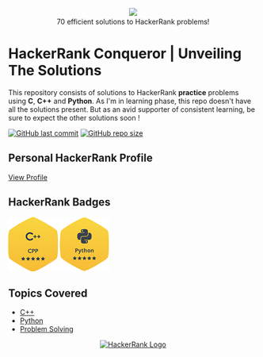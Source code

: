 <p align="center">
    <a href="https://www.hackerrank.com/aryankashyap">
        <img height=85 src="https://d3keuzeb2crhkn.cloudfront.net/hackerrank/assets/styleguide/logo_wordmark-f5c5eb61ab0a154c3ed9eda24d0b9e31.svg">
    </a>
    <br>70 efficient solutions to HackerRank problems!  
</p>

# HackerRank Conqueror | Unveiling The Solutions

This repository consists of solutions to HackerRank **practice** problems using **C**, **C++** and **Python**. As I'm in learning phase, this repo doesn't have all the solutions present. But as an avid supporter of consistent learning, be sure to expect the other solutions soon !

[![GitHub last commit](https://img.shields.io/github/last-commit/aryankashyap7/Hackerrank-Conqueror)](https://github.com//aryankashyap7/Hackerrank-Conqueror/commits/master)
[![GitHub repo size](https://img.shields.io/github/repo-size/aryankashyap7/Hackerrank-Conqueror)](https://github.com//aryankashyap7/Hackerrank-Conqueror/archive/master.zip)

## Personal HackerRank Profile

[View Profile](https://www.hackerrank.com/aryankashyap)

## HackerRank Badges

![C++](/Badges/5_Star_C++.png)
![Python](/Badges/5_Star_Python.png)

## Topics Covered

- [C++](#c++)
- [Python](#python)
- [Problem Solving](#problem-solving)

<p align="center">
    <a href="https://www.hackerrank.com/aryankashyap7">
        <img alt="HackerRank Logo" src="https://hrcdn.net/fcore/assets/brand/h_mark_sm-966d2b45e3.svg">
    </a>
</p>
